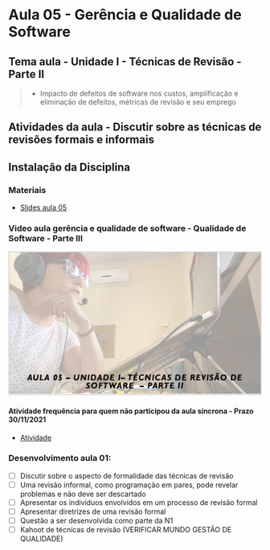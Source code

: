# Aula 05 - Gerência e Qualidade de Software
## Tema aula - Unidade I - Técnicas de Revisão - Parte II
 
>  *  Impacto de defeitos de software nos custos, amplificação e eliminação de defeitos, métricas de revisão e seu emprego

## Atividades da aula - Discutir sobre as técnicas de revisões formais e informais

## Instalação da Disciplina

### Materiais

- [Slides aula 05](aula5_UnidadeI_Tecnicas_de_revisao_parteII.pdf)

### Video aula gerência e qualidade de software -  Qualidade de Software - Parte III
[![Aula - Técnicas de Revisão PARTE I](capa_aula5.png)]()

####  Atividade frequência para quem não participou da aula síncrona - Prazo 30/11/2021

- [Atividade]()

### Desenvolvimento aula 01: 

- [ ]  Discutir sobre o aspecto de formalidade das técnicas de revisão
- [ ]  Uma revisão informal, como programação em pares, pode revelar problemas e não deve ser descartado
- [ ]  Apresentar os indivíduos envolvidos em um processo de revisão formal
- [ ]  Apresentar diretrizes de uma revisão formal
- [ ]  Questão a ser desenvolvida como parte da N1
- [ ]  Kahoot de técnicas de revisão (VERIFICAR MUNDO GESTÃO DE QUALIDADE)
